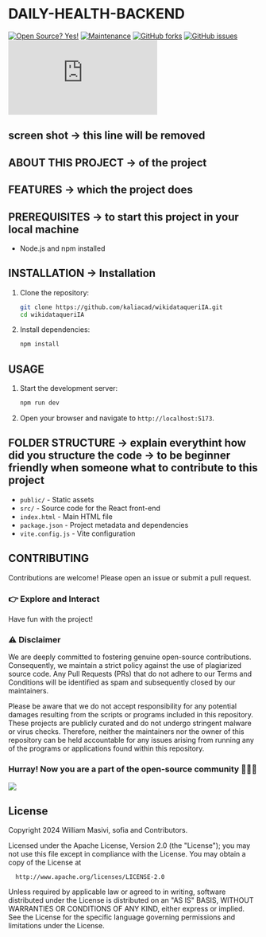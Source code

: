 # DAILY-HEALTH-BACKEND

[![Open Source? Yes!](https://badgen.net/badge/Open%20Source%20%3F/Yes%21/blue?icon=github)](https://github.com/Naereen/badges/)
[![Maintenance](https://img.shields.io/badge/Maintained%3F-yes-green.svg)](https://GitHub.com/kaliacad/wikidataqueriIA/graphs/commit-activity)
[![GitHub forks](https://badgen.net/github/forks/Naereen/Strapdown.js/)](https://GitHub.com/kaliacad/wikidataqueriIA/network/)
[![GitHub issues](https://badgen.net/github/issues/Naereen/Strapdown.js/)](https://GitHub.com/kaliacad/wikidataqueriIA/issues/)
[![GitHub commits](https://badgen.net/github/commits/Naereen/Strapdown.js)](https://GitHub.com/kaliacad/wikidataqueriIA/commit/)

## screen shot -> this line will be removed

## ABOUT THIS PROJECT -> of the project

## FEATURES -> which the project does


## PREREQUISITES -> to start this project in your local machine

- Node.js and npm installed


## INSTALLATION -> Installation

1. Clone the repository:

   ```sh
   git clone https://github.com/kaliacad/wikidataqueriIA.git
   cd wikidataqueriIA
   ```

2. Install dependencies:
   ```sh
   npm install
   ```

## USAGE

1. Start the development server:

   ```sh
   npm run dev
   ```

2. Open your browser and navigate to `http://localhost:5173`.

## FOLDER STRUCTURE -> explain everythint how did you structure the code -> to be beginner friendly when someone what to contribute to this project

- `public/` - Static assets
- `src/` - Source code for the React front-end
- `index.html` - Main HTML file
- `package.json` - Project metadata and dependencies
- `vite.config.js` - Vite configuration

## CONTRIBUTING

Contributions are welcome! Please open an issue or submit a pull request.

### 👉 Explore and Interact

Have fun with the project!

###  ⚠ Disclaimer

We are deeply committed to fostering genuine open-source contributions. Consequently, we maintain a strict policy against the use of plagiarized source code. Any Pull Requests (PRs) that do not adhere to our Terms and Conditions will be identified as spam and subsequently closed by our maintainers.

Please be aware that we do not accept responsibility for any potential damages resulting from the scripts or programs included in this repository. These projects are publicly curated and do not undergo stringent malware or virus checks. Therefore, neither the maintainers nor the owner of this repository can be held accountable for any issues arising from running any of the programs or applications found within this repository.

### Hurray! Now you are a part of the open-source community 🚀🚀🚀

<a href="https://github.com/kaliacad/wikidataqueriIA/graphs/contributors">
  <img src="https://contrib.rocks/image?repo=kaliacad/wikidataqueriIA" />
</a>



## License

Copyright 2024 William Masivi, sofia and Contributors.

Licensed under the Apache License, Version 2.0 (the "License");
you may not use this file except in compliance with the License.
You may obtain a copy of the License at

      http://www.apache.org/licenses/LICENSE-2.0

Unless required by applicable law or agreed to in writing, software
distributed under the License is distributed on an "AS IS" BASIS,
WITHOUT WARRANTIES OR CONDITIONS OF ANY KIND, either express or implied.
See the License for the specific language governing permissions and
limitations under the License.
